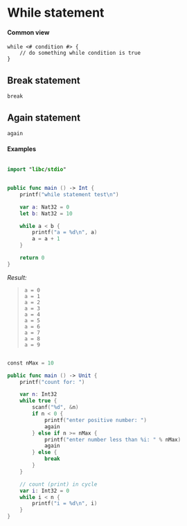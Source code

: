 # While statement


#### Common view

```
while <# condition #> {
	// do something while condition is true
}
```


## Break statement
`break`


## Again statement
`again`



#### Examples

```swift

import "libc/stdio"


public func main () -> Int {
	printf("while statement test\n")

	var a: Nat32 = 0
	let b: Nat32 = 10

	while a < b {
		printf("a = %d\n", a)
		a = a + 1
	}

	return 0
}

```
*Result:*
> `a = 0`<br/>
> `a = 1`<br/>
> `a = 2`<br/>
> `a = 3`<br/>
> `a = 4`<br/>
> `a = 5`<br/>
> `a = 6`<br/>
> `a = 7`<br/>
> `a = 8`<br/>
> `a = 9` <br/>

```swift

const nMax = 10

public func main () -> Unit {
	printf("count for: ")

	var n: Int32
	while true {
		scanf("%d", &n)
		if n < 0 {
			printf("enter positive number: ")
			again
		} else if n >= nMax {
			printf("enter number less than %i: " % nMax)
			again
		} else {
			break
		}
	}

	// count (print) in cycle
	var i: Int32 = 0
	while i < n {
		printf("i = %d\n", i)
	}
}
```

